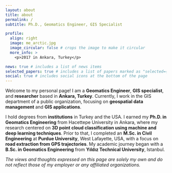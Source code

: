 ```yaml
---
layout: about
title: about
permalink: /
subtitle: Ph.D., Geomatics Engineer, GIS Specialist

profile:
  align: right
  image: me_arctic.jpg
  image_circular: false # crops the image to make it circular
  more_info: >
    <p>2017 in Ankara, Turkey</p>

news: true # includes a list of news items
selected_papers: true # includes a list of papers marked as "selected={true}"
social: true # includes social icons at the bottom of the page
---
```


Welcome to my personal page! I am a **Geomatics Engineer**, **GIS specialist**, and **researcher** based in **Ankara, Turkey**. Currently, I work in the GIS department of a public organization, focusing on **geospatial data management** and **GIS applications**.

I hold degrees from **institutions** in Turkey and the USA. I earned my **Ph.D. in Geomatics Engineering** from Hacettepe University in Ankara, where my research centered on **3D point cloud classification using machine and deep learning techniques**. Prior to that, I completed an **M.Sc. in Civil Engineering** at **Purdue University**, West Lafayette, USA, with a focus on **road extraction from GPS trajectories**. My academic journey began with a **B.Sc. in Geomatics Engineering** from **Yıldız Technical University**, Istanbul.

_The views and thoughts expressed on this page are solely my own and do not reflect those of my employer or any affiliated organizations._
